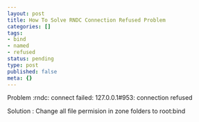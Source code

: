 ```yaml
---
layout: post
title: How To Solve RNDC Connection Refused Problem
categories: []
tags:
- bind
- named
- refused
status: pending
type: post
published: false
meta: {}
---
```

Problem :rndc: connect failed: 127.0.0.1#953: connection refused

Solution : Change all file permision in zone folders to root:bind

